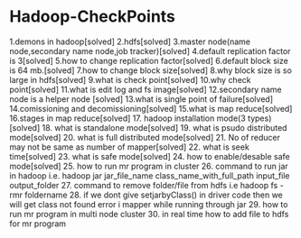 # Hadoop-CheckPoints
1.demons in hadoop[solved]
2.hdfs[solved]
3.master node(name node,secondary name node,job tracker)[solved]
4.default replication factor is 3[solved]
5.how to change replication factor[solved]
6.default block size is 64 mb.[solved]
7.how to change block size[solved]
8.why block size is so large in hdfs[solved]
9.what is check point[solved]
10.why check point[solved]
11.what is edit log and fs image[solved]
12.secondary name node is a helper node [solved]
13.what is single point of failure[solved]
14.comissioning and decomissioning[solved]
15.what is map reduce[solved]
16.stages in map reduce[solved]
17. hadoop installation mode(3 types)[solved]
18. what is standalone mode[solved]
19. what is psudo distributed mode[solved]
20. what is full distributed mode[solved]
21. No of reducer may not be same as number of mapper[solved]
22. what is seek time[solved]
23. what is safe mode[solved]
24. how to enable/desable safe mode[solved]
25. how to run mr program in cluster
26. command to run jar in hadoop i.e. hadoop jar jar_file_name class_name_with_full_path input_file  output_folder
27. command to remove folder/file from hdfs i.e hadoop fs -rmr foldername
28. if we dont give setjarbyClass() in driver code then we will get class not found error i mapper while running through jar
29. how to run mr program in multi node cluster
30. in real time how to add file to hdfs for mr program

